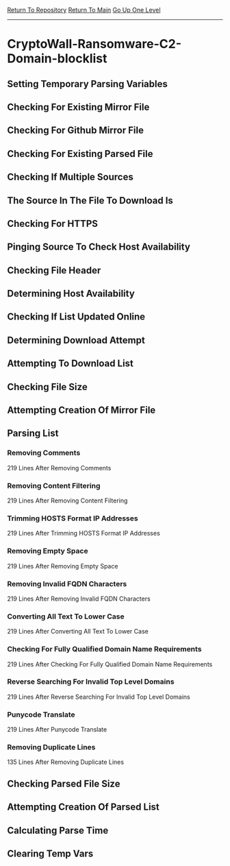 [Return To Repository](https://github.com/deathbybandaid/piholeparser/)
[Return To Main](https://github.com/deathbybandaid/piholeparser/blob/master/RecentRunLogs/Mainlog.md)
[Go Up One Level](https://github.com/deathbybandaid/piholeparser/blob/master/RecentRunLogs/TopLevelScripts/30-Processing-External-Blacklists.md)
____________________________________
# CryptoWall-Ransomware-C2-Domain-blocklist
## Setting Temporary Parsing Variables
## Checking For Existing Mirror File
## Checking For Github Mirror File
## Checking For Existing Parsed File
## Checking If Multiple Sources
## The Source In The File To Download Is
## Checking For HTTPS
## Pinging Source To Check Host Availability
## Checking File Header
## Determining Host Availability
## Checking If List Updated Online
## Determining Download Attempt
## Attempting To Download List
## Checking File Size
## Attempting Creation Of Mirror File
## Parsing List
### Removing Comments
219 Lines After Removing Comments
### Removing Content Filtering
219 Lines After Removing Content Filtering
### Trimming HOSTS Format IP Addresses
219 Lines After Trimming HOSTS Format IP Addresses
### Removing Empty Space
219 Lines After Removing Empty Space
### Removing Invalid FQDN Characters
219 Lines After Removing Invalid FQDN Characters
### Converting All Text To Lower Case
219 Lines After Converting All Text To Lower Case
### Checking For Fully Qualified Domain Name Requirements
219 Lines After Checking For Fully Qualified Domain Name Requirements
### Reverse Searching For Invalid Top Level Domains
219 Lines After Reverse Searching For Invalid Top Level Domains
### Punycode Translate
219 Lines After Punycode Translate
### Removing Duplicate Lines
135 Lines After Removing Duplicate Lines
## Checking Parsed File Size
## Attempting Creation Of Parsed List
## Calculating Parse Time
## Clearing Temp Vars
